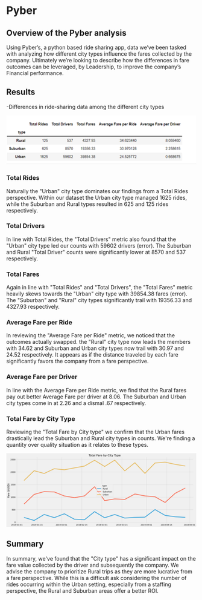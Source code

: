 # Pyber
## Overview of the Pyber analysis
Using Pyber’s, a python based ride sharing app, data we’ve been tasked with analyzing how different city types influence the fares collected by the company. Ultimately we’re looking to describe how the differences in fare outcomes can be leveraged, by Leadership, to improve the company’s Financial performance.

## Results
-Differences in ride-sharing data among the different city types

![District Visual](https://github.com/taxcollecter/PyBer_Analysis/blob/2bc7fc3c7792ab3313bdb1a1dd4be53616d15400/Resources/Summary_DF.png)

### Total Rides
Naturally the "Urban" city type dominates our findings from a Total Rides perspective. Within our dataset the Urban city type managed 1625 rides, while the Suburban and Rural types resulted in 625 and 125 rides respectively.

### Total Drivers
In line with Total Rides, the "Total Drivers" metric also found that the "Urban" city type led our counts with 59602 drivers (error). The Suburban and Rural "Total Driver" counts were significantly lower at 8570 and 537 respectively.

### Total Fares
Again in line with "Total Rides" and "Total Drivers", the "Total Fares" metric heavily skews towards the "Urban" city type with 39854.38 fares (error). The "Suburban" and "Rural" city types significantly trail with 19356.33 and 4327.93 respectively.  

### Average Fare per Ride
In reviewing the "Average Fare per Ride" metric, we noticed that the outcomes actually swapped. the "Rural" city type now leads the members with 34.62 and Suburban and Urban city types now trail with 30.97 and 24.52 respectively. It appears as if the distance traveled by each fare significantly favors the company from a fare perspective. 

### Average Fare per Driver
In line with the Average Fare per Ride metric, we find that the Rural fares pay out better Average Fare per driver at 8.06. The Suburban and Urban city types come in at 2.26 and a dismal .67 respectively. 

### Total Fare by City Type
Reviewing the "Total Fare by City type" we confirm that the Urban fares drastically lead the Suburban and Rural city types in counts. We're finding a quantity over quality situation as it relates to these types. 

![District Visual](https://github.com/taxcollecter/PyBer_Analysis/blob/649edbe5251b0a11427f530d0b6f189a042e62d5/Resources/Final_Graph.png)

## Summary
In summary, we've found that the "City type" has a significant impact on the fare value collected by the driver and subsequently the company. We advise the company to prioritize Rural trips as they are more lucrative from a fare perspective. While this is a difficult ask considering the number of rides occurring within the Urban setting, especially from a staffing perspective, the Rural and Suburban areas offer a better ROI.
